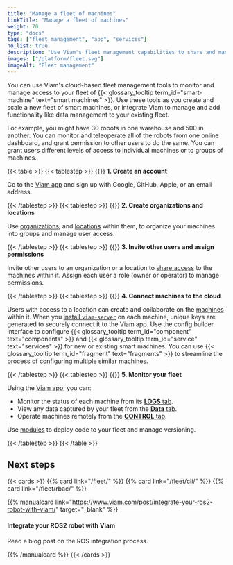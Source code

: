 ```yaml
---
title: "Manage a fleet of machines"
linkTitle: "Manage a fleet of machines"
weight: 70
type: "docs"
tags: ["fleet management", "app", "services"]
no_list: true
description: "Use Viam's fleet management capabilities to share and manage access to your machines."
images: ["/platform/fleet.svg"]
imageAlt: "Fleet management"
---
```


You can use Viam's cloud-based fleet management tools to monitor and manage access to your fleet of {{< glossary_tooltip term_id="smart-machine" text="smart machines" >}}.
Use these tools as you create and scale a new fleet of smart machines, or integrate Viam to manage and add functionality like data management to your existing fleet.

For example, you might have 30 robots in one warehouse and 500 in another.
You can monitor and teleoperate all of the robots from one online dashboard, and grant permission to other users to do the same.
You can grant users different levels of access to individual machines or to groups of machines.

{{< table >}}
{{< tablestep >}}
{{<imgproc src="/use-cases/signup.png" class="fill alignright" resize="600x" style="max-width: 350px" declaredimensions=true alt="Viam app signup screen">}}
**1. Create an account**

Go to the [Viam app](https://app.viam.com) and sign up with Google, GitHub, Apple, or an email address.

{{< /tablestep >}}
{{< tablestep >}}
{{<imgproc src="/fleet/fleet.svg" class="fill alignleft" resize="600x" style="max-width: 400px" declaredimensions=true alt="Two locations within an organization">}}
**2. Create organizations and locations**

Use [organizations](/fleet/organizations/), and [locations](/fleet/locations/) within them, to organize your machines into groups and manage user access.

{{< /tablestep >}}
{{< tablestep >}}
{{<imgproc src="/fleet/app-usage/limit-access.png" class="fill alignright" resize="600x" style="max-width: 350px" declaredimensions=true alt="Limit user access">}}
**3. Invite other users and assign permissions**

Invite other users to an organization or a location to [share access](/fleet/#use-viam-for-collaboration) to the machines within it.
Assign each user a role (owner or operator) to manage permissions.

{{< /tablestep >}}
{{< tablestep >}}
{{<imgproc src="/fleet/app-usage/create-machine.png" class="fill alignleft" resize="600x" style="max-width: 450px" declaredimensions=true alt="Create a new machine in the Viam app">}}
**4. Connect machines to the cloud**

Users with access to a location can create and collaborate on the [machines](/fleet/machines/) within it.
When you [install `viam-server`](/get-started/installation/) on each machine, unique keys are generated to securely connect it to the Viam app.
Use the config builder interface to configure {{< glossary_tooltip term_id="component" text="components" >}} and {{< glossary_tooltip term_id="service" text="services" >}} for new or existing smart machines.
You can use {{< glossary_tooltip term_id="fragment" text="fragments" >}} to streamline the process of configuring multiple similar machines.

{{< /tablestep >}}
{{< tablestep >}}
{{<imgproc src="/use-cases/last-online.png" class="fill alignright" resize="600x" style="max-width: 100px" declaredimensions=true alt="Machine last online status indicator in the Viam app.">}}
**5. Monitor your fleet**

Using the [Viam app](https://app.viam.com), you can:

- Monitor the status of each machine from its [**LOGS** tab](/fleet/machines/#logs).
- View any data captured by your fleet from the [**Data** tab](/data/).
- Operate machines remotely from the [**CONTROL** tab](/fleet/machines/#control).

Use [modules](/registry/) to deploy code to your fleet and manage versioning.

{{< /tablestep >}}
{{< /table >}}

## Next steps

{{< cards >}}
{{% card link="/fleet/" %}}
{{% card link="/fleet/cli/" %}}
{{% card link="/fleet/rbac/" %}}

<!-- markdownlint-disable MD034 -->

{{% manualcard link="https://www.viam.com/post/integrate-your-ros2-robot-with-viam/" target="_blank" %}}

<h4>Integrate your ROS2 robot with Viam</h4>

Read a blog post on the ROS integration process.

{{% /manualcard %}}
{{< /cards >}}
